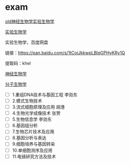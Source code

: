 # exam

[old神经生物学实验生物学](http://old.ion.ac.cn/chinese/students/kjxx.asp)

[实验生物学](http://www.cebsit.cas.cn/yjs/zxpy/kjxz/syswx/)

实验生物学，百度网盘

链接：https://pan.baidu.com/s/1tCoiJkkwpLBlqGPHyKRy1Q 

提取码：khel 

[神经生物学](http://www.cebsit.cas.cn/yjs/zxpy/kjxz/sjswx/)

[分子生物学](http://www.sibcb.ac.cn/edu/jiaowu.jsp?ntype=1)

- [ ] 1.重组DNA技术与基因工程 李効东
- [ ] 2.模式生物技术
- [ ] 3.流式细胞原理及应用 胡港
- [ ] 4.生物光学成像技术 张贺
- [ ] 5.生物信息学 李効东
- [ ] 6.基因组分析
- [ ] 7.生物芯片技术及应用
- [ ] 8.基因分析与表达
- [ ] 9.细胞培养与基因转染
- [ ] 10.单细胞测序及应用
- [ ] 11.电镜研究方法及技术
